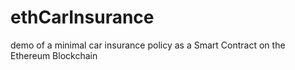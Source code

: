 # ethCarInsurance
demo of a minimal car insurance policy as a Smart Contract on the Ethereum Blockchain

